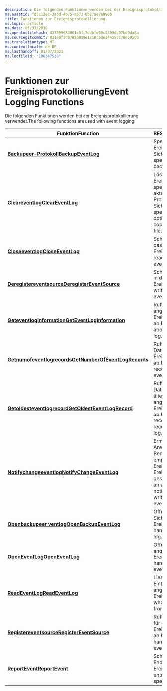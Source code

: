 ```yaml
---
description: Die folgenden Funktionen werden bei der Ereignisprotokollierung verwendet.
ms.assetid: fd5c12ec-3a3d-4b75-a573-0b27ae7a890b
title: Funktionen zur Ereignisprotokollierung
ms.topic: article
ms.date: 05/31/2018
ms.openlocfilehash: 437899684861c5fc7ddbfe98c2499dc07bd9da8a
ms.sourcegitcommit: 831e8f3db78ab820e1710cede244553c70e50500
ms.translationtype: MT
ms.contentlocale: de-DE
ms.lasthandoff: 01/07/2021
ms.locfileid: "106347538"
---
```

# <a name="event-logging-functions"></a><span data-ttu-id="aa171-103">Funktionen zur Ereignisprotokollierung</span><span class="sxs-lookup"><span data-stu-id="aa171-103">Event Logging Functions</span></span>

<span data-ttu-id="aa171-104">Die folgenden Funktionen werden bei der Ereignisprotokollierung verwendet.</span><span class="sxs-lookup"><span data-stu-id="aa171-104">The following functions are used with event logging.</span></span>



| <span data-ttu-id="aa171-105">Funktion</span><span class="sxs-lookup"><span data-stu-id="aa171-105">Function</span></span>                                                         | <span data-ttu-id="aa171-106">BESCHREIBUNG</span><span class="sxs-lookup"><span data-stu-id="aa171-106">Description</span></span>                                                                                         |
|------------------------------------------------------------------|-----------------------------------------------------------------------------------------------------|
| [<span data-ttu-id="aa171-107">**Backupeer-Protokoll**</span><span class="sxs-lookup"><span data-stu-id="aa171-107">**BackupEventLog**</span></span>](/windows/desktop/api/Winbase/nf-winbase-backupeventloga)                         | <span data-ttu-id="aa171-108">Speichert das angegebene Ereignisprotokoll in einer Sicherungsdatei.</span><span class="sxs-lookup"><span data-stu-id="aa171-108">Saves the specified event log to a backup file.</span></span>                                                     |
| [<span data-ttu-id="aa171-109">**Cleareventlog**</span><span class="sxs-lookup"><span data-stu-id="aa171-109">**ClearEventLog**</span></span>](/windows/desktop/api/Winbase/nf-winbase-cleareventloga)                           | <span data-ttu-id="aa171-110">Löscht das angegebene Ereignisprotokoll und speichert optional die aktuelle Kopie des Protokolls in einer Sicherungsdatei.</span><span class="sxs-lookup"><span data-stu-id="aa171-110">Clears the specified event log, and optionally saves the current copy of the log to a backup file.</span></span>  |
| [<span data-ttu-id="aa171-111">**Closeeventlog**</span><span class="sxs-lookup"><span data-stu-id="aa171-111">**CloseEventLog**</span></span>](/windows/desktop/api/Winbase/nf-winbase-closeeventlog)                           | <span data-ttu-id="aa171-112">Schließt ein Lese Handle in das angegebene Ereignisprotokoll.</span><span class="sxs-lookup"><span data-stu-id="aa171-112">Closes a read handle to the specified event log.</span></span>                                                    |
| [<span data-ttu-id="aa171-113">**Deregistereventsource**</span><span class="sxs-lookup"><span data-stu-id="aa171-113">**DeregisterEventSource**</span></span>](/windows/desktop/api/Winbase/nf-winbase-deregistereventsource)           | <span data-ttu-id="aa171-114">Schließt ein Schreib Handle in das angegebene Ereignisprotokoll.</span><span class="sxs-lookup"><span data-stu-id="aa171-114">Closes a write handle to the specified event log.</span></span>                                                   |
| [<span data-ttu-id="aa171-115">**Geteventloginformation**</span><span class="sxs-lookup"><span data-stu-id="aa171-115">**GetEventLogInformation**</span></span>](/windows/desktop/api/Winbase/nf-winbase-geteventloginformation)         | <span data-ttu-id="aa171-116">Ruft Informationen zum angegebenen Ereignisprotokoll ab.</span><span class="sxs-lookup"><span data-stu-id="aa171-116">Retrieves information about the specified event log.</span></span>                                                |
| [<span data-ttu-id="aa171-117">**Getnumofeventlogrecords**</span><span class="sxs-lookup"><span data-stu-id="aa171-117">**GetNumberOfEventLogRecords**</span></span>](/windows/desktop/api/Winbase/nf-winbase-getnumberofeventlogrecords) | <span data-ttu-id="aa171-118">Ruft die Anzahl der Datensätze im angegebenen Ereignisprotokoll ab.</span><span class="sxs-lookup"><span data-stu-id="aa171-118">Retrieves the number of records in the specified event log.</span></span>                                         |
| [<span data-ttu-id="aa171-119">**Getoldesteventlogrecord**</span><span class="sxs-lookup"><span data-stu-id="aa171-119">**GetOldestEventLogRecord**</span></span>](/windows/desktop/api/Winbase/nf-winbase-getoldesteventlogrecord)       | <span data-ttu-id="aa171-120">Ruft die absolute Datensatznummer des ältesten Datensatzes im angegebenen Ereignisprotokoll ab.</span><span class="sxs-lookup"><span data-stu-id="aa171-120">Retrieves the absolute record number of the oldest record in the specified event log.</span></span>               |
| [<span data-ttu-id="aa171-121">**Notifychangeeventlog**</span><span class="sxs-lookup"><span data-stu-id="aa171-121">**NotifyChangeEventLog**</span></span>](/windows/desktop/api/Winbase/nf-winbase-notifychangeeventlog)             | <span data-ttu-id="aa171-122">Ermöglicht es einer Anwendung, Benachrichtigungen zu empfangen, wenn ein Ereignis in das angegebene Ereignisprotokoll geschrieben wird.</span><span class="sxs-lookup"><span data-stu-id="aa171-122">Enables an application to receive notification when an event is written to the specified event log.</span></span> |
| [<span data-ttu-id="aa171-123">**Openbackupeer ventlog**</span><span class="sxs-lookup"><span data-stu-id="aa171-123">**OpenBackupEventLog**</span></span>](/windows/desktop/api/Winbase/nf-winbase-openbackupeventloga)                 | <span data-ttu-id="aa171-124">Öffnet ein Handle für ein Sicherungs Ereignisprotokoll.</span><span class="sxs-lookup"><span data-stu-id="aa171-124">Opens a handle to a backup event log.</span></span>                                                               |
| [<span data-ttu-id="aa171-125">**OpenEventLog**</span><span class="sxs-lookup"><span data-stu-id="aa171-125">**OpenEventLog**</span></span>](/windows/desktop/api/Winbase/nf-winbase-openeventloga)                             | <span data-ttu-id="aa171-126">Öffnet ein Handle für das angegebene Ereignisprotokoll.</span><span class="sxs-lookup"><span data-stu-id="aa171-126">Opens a handle to the specified event log.</span></span>                                                          |
| [<span data-ttu-id="aa171-127">**ReadEventLog**</span><span class="sxs-lookup"><span data-stu-id="aa171-127">**ReadEventLog**</span></span>](/windows/desktop/api/Winbase/nf-winbase-readeventloga)                             | <span data-ttu-id="aa171-128">Liest eine ganze Anzahl von Einträgen aus dem angegebenen Ereignisprotokoll.</span><span class="sxs-lookup"><span data-stu-id="aa171-128">Reads a whole number of entries from the specified event log.</span></span>                                       |
| [<span data-ttu-id="aa171-129">**Registereventsource**</span><span class="sxs-lookup"><span data-stu-id="aa171-129">**RegisterEventSource**</span></span>](/windows/desktop/api/Winbase/nf-winbase-registereventsourcea)               | <span data-ttu-id="aa171-130">Ruft ein registriertes Handle für das angegebene Ereignisprotokoll ab.</span><span class="sxs-lookup"><span data-stu-id="aa171-130">Retrieves a registered handle to the specified event log.</span></span>                                           |
| [<span data-ttu-id="aa171-131">**ReportEvent**</span><span class="sxs-lookup"><span data-stu-id="aa171-131">**ReportEvent**</span></span>](/windows/desktop/api/Winbase/nf-winbase-reporteventa)                               | <span data-ttu-id="aa171-132">Schreibt einen Eintrag am Ende des angegebenen Ereignis Protokolls.</span><span class="sxs-lookup"><span data-stu-id="aa171-132">Writes an entry at the end of the specified event log.</span></span>                                              |



 

 

 



